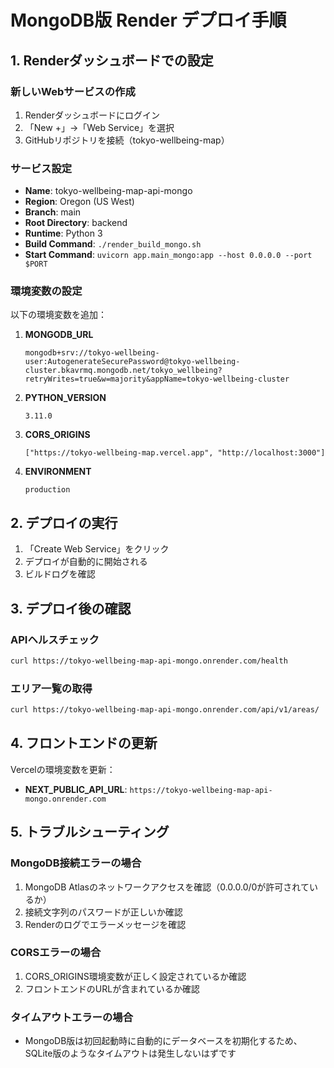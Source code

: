 # MongoDB版 Render デプロイ手順

## 1. Renderダッシュボードでの設定

### 新しいWebサービスの作成
1. Renderダッシュボードにログイン
2. 「New +」→「Web Service」を選択
3. GitHubリポジトリを接続（tokyo-wellbeing-map）

### サービス設定
- **Name**: tokyo-wellbeing-map-api-mongo
- **Region**: Oregon (US West)
- **Branch**: main
- **Root Directory**: backend
- **Runtime**: Python 3
- **Build Command**: `./render_build_mongo.sh`
- **Start Command**: `uvicorn app.main_mongo:app --host 0.0.0.0 --port $PORT`

### 環境変数の設定
以下の環境変数を追加：

1. **MONGODB_URL**
   ```
   mongodb+srv://tokyo-wellbeing-user:AutogenerateSecurePassword@tokyo-wellbeing-cluster.bkavrmq.mongodb.net/tokyo_wellbeing?retryWrites=true&w=majority&appName=tokyo-wellbeing-cluster
   ```

2. **PYTHON_VERSION**
   ```
   3.11.0
   ```

3. **CORS_ORIGINS**
   ```
   ["https://tokyo-wellbeing-map.vercel.app", "http://localhost:3000"]
   ```

4. **ENVIRONMENT**
   ```
   production
   ```

## 2. デプロイの実行

1. 「Create Web Service」をクリック
2. デプロイが自動的に開始される
3. ビルドログを確認

## 3. デプロイ後の確認

### APIヘルスチェック
```bash
curl https://tokyo-wellbeing-map-api-mongo.onrender.com/health
```

### エリア一覧の取得
```bash
curl https://tokyo-wellbeing-map-api-mongo.onrender.com/api/v1/areas/
```

## 4. フロントエンドの更新

Vercelの環境変数を更新：
- **NEXT_PUBLIC_API_URL**: `https://tokyo-wellbeing-map-api-mongo.onrender.com`

## 5. トラブルシューティング

### MongoDB接続エラーの場合
1. MongoDB Atlasのネットワークアクセスを確認（0.0.0.0/0が許可されているか）
2. 接続文字列のパスワードが正しいか確認
3. Renderのログでエラーメッセージを確認

### CORSエラーの場合
1. CORS_ORIGINS環境変数が正しく設定されているか確認
2. フロントエンドのURLが含まれているか確認

### タイムアウトエラーの場合
- MongoDB版は初回起動時に自動的にデータベースを初期化するため、SQLite版のようなタイムアウトは発生しないはずです